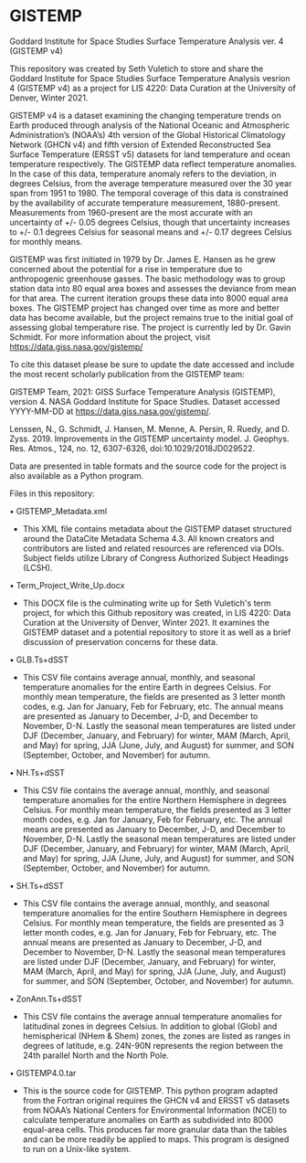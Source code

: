 # GISTEMP

Goddard Institute for Space Studies Surface Temperature Analysis ver. 4 (GISTEMP v4)

This repository was created by Seth Vuletich to store and share the Goddard Institute for Space Studies Surface Temperature Analysis vesrion 4 (GISTEMP v4) as a project for LIS 4220: Data Curation at the University of Denver, Winter 2021.

GISTEMP v4 is a dataset examining the changing temperature trends on Earth produced through analysis of the National Oceanic and Atmospheric Administration’s (NOAA’s) 4th version of the Global Historical Climatology Network (GHCN v4) and fifth version of Extended Reconstructed Sea Surface Temperature (ERSST v5) datasets for land temperature and ocean temperature respectively. The GISTEMP data reflect temperature anomalies. In the case of this data, temperature anomaly refers to the deviation, in degrees Celsius, from the average temperature measured over the 30 year span from 1951 to 1980. The temporal coverage of this data is constrained by the availability of accurate temperature measurement, 1880-present. Measurements from 1960-present are the most accurate with an uncertainty of +/- 0.05 degrees Celsius, though that uncertainty increases to +/- 0.1 degrees Celsius for seasonal means and +/- 0.17 degrees Celsius for monthly means.

GISTEMP was first initiated in 1979 by Dr. James E. Hansen as he grew concerned about the potential for a rise in temperature due to anthropogenic greenhouse gasses. The basic methodology was to group station data into 80 equal area boxes and assesses the deviance from mean for that area. The current iteration groups these data into 8000 equal area boxes. The GISTEMP project has changed over time as more and better data has become available, but the project remains true to the initial goal of assessing global temperature rise. The project is currently led by Dr. Gavin Schmidt. For more information about the project, visit https://data.giss.nasa.gov/gistemp/ 

To cite this dataset please be sure to update the date accessed and include the most recent scholarly publication from the GISTEMP team:

GISTEMP Team, 2021: GISS Surface Temperature Analysis (GISTEMP), version 4. NASA Goddard Institute for Space Studies. Dataset accessed YYYY-MM-DD at https://data.giss.nasa.gov/gistemp/.

Lenssen, N., G. Schmidt, J. Hansen, M. Menne, A. Persin, R. Ruedy, and D. Zyss. 2019. Improvements in the GISTEMP uncertainty model. J. Geophys. Res. Atmos., 124, no. 12, 6307-6326, doi:10.1029/2018JD029522.


Data are presented in table formats and the source code for the project is also available as a Python program.

Files in this repository:

• GISTEMP_Metadata.xml
  * This XML file contains metadata about the GISTEMP dataset structured around the DataCite Metadata Schema 4.3. All known creators and contributors are listed and related resources are referenced via DOIs. Subject fields utilize Library of Congress Authorized Subject Headings (LCSH).

• Term_Project_Write_Up.docx
  * This DOCX file is the culminating write up for Seth Vuletich's term project, for which this Github repository was created, in LIS 4220: Data Curation at the University of Denver, Winter 2021. It examines the GISTEMP dataset and a potential repository to store it as well as a brief discussion of preservation concerns for these data.

•	GLB.Ts+dSST
  *	This CSV file contains average annual, monthly, and seasonal temperature anomalies for the entire Earth in degrees Celsius. For monthly mean temperature, the fields are  presented as 3 letter month codes, e.g. Jan for January, Feb for February, etc. The annual means are presented as January to December, J-D, and December to November, D-N. Lastly the seasonal mean temperatures are listed under DJF (December, January, and February) for winter, MAM (March, April, and May) for spring, JJA (June, July, and August) for summer, and SON (September, October, and November) for autumn. 

•	NH.Ts+dSST
  *	This CSV file contains the average annual, monthly, and seasonal temperature anomalies for the entire Northern Hemisphere in degrees Celsius. For monthly mean temperature, the fields presented as 3 letter month codes, e.g. Jan for January, Feb for February, etc. The annual means are presented as January to December, J-D, and December to November, D-N. Lastly the seasonal mean temperatures are listed under DJF (December, January, and February) for winter, MAM (March, April, and May) for spring, JJA (June, July, and August) for summer, and SON (September, October, and November) for autumn. 
 
•	SH.Ts+dSST
  *	This CSV file contains the average annual, monthly, and seasonal temperature anomalies for the entire Southern Hemisphere in degrees Celsius. For monthly mean temperature, the fields are presented as 3 letter month codes, e.g. Jan for January, Feb for February, etc. The annual means are presented as January to December, J-D, and December to November, D-N. Lastly the seasonal mean temperatures are listed under DJF (December, January, and February) for winter, MAM (March, April, and May) for spring, JJA (June, July, and August) for summer, and SON (September, October, and November) for autumn. 
  
•	ZonAnn.Ts+dSST
  *	This CSV file contains the average annual temperature anomalies for latitudinal zones in degrees Celsius. In addition to global (Glob) and hemispherical (NHem & Shem) zones, the zones are listed as ranges in degrees of latitude, e.g. 24N-90N represents the region between the 24th parallel North and the North Pole. 
  
•	GISTEMP4.0.tar
 *	This is the source code for GISTEMP. This python program adapted from the Fortran original requires the GHCN v4 and ERSST v5 datasets from NOAA’s National Centers for Environmental Information (NCEI) to calculate temperature anomalies on Earth as subdivided into 8000 equal-area cells. This produces far more granular data than the tables and can be more readily be applied to maps. This program is designed to run on a Unix-like system. 


